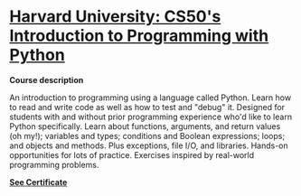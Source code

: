 # [Harvard University: CS50's Introduction to Programming with Python](https://pll.harvard.edu/course/cs50s-introduction-programming-python) 
 

**Course description**

An introduction to programming using a language called Python. Learn how to read and write code as well as how to test and "debug" it. Designed for students with and without prior programming experience who'd like to learn Python specifically. Learn about functions, arguments, and return values (oh my!); variables and types; conditions and Boolean expressions; loops; and objects and methods. Plus exceptions, file I/O, and libraries. Hands-on opportunities for lots of practice. Exercises inspired by real-world programming problems.

[**See Certificate**](https://github.com/PeJiR/Harvard-University-Certificates/blob/main/Professional%20Certificate%20in_Computer%20Science%20for%20Python%20Programming/CS50-s-Introduction-to-Programming-with-Python/CS50P-Certificate.png)
 

